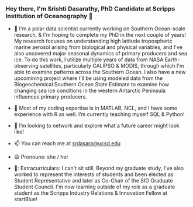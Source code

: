 ### Hey there, I'm Srishti Dasarathy, PhD Candidate at Scripps Institution of Oceanography 👋

- 🔭 I'm a polar data scientist currently working on Southern Ocean-scale research, & I'm hoping to complete my PhD in the next couple of years! My research focuses on understanding high latitude tropospheric marine aerosol arising from biological and physical variables, and I've also uncovered major seasonal dynamics of primary producers and sea ice. To do this work, I utilize multiple years of data from NASA Earth-observing satellites, particularly CALIPSO & MODIS, through which I'm able to examine patterns across the Southern Ocean. I also have a new upcomining project where I'll be using modeled data from the Biogeochemical Southern Ocean State Estimate to examine how changing sea ice conditions in the western Antarctic Peninsula influences primary producers. 

- 🌱 Most of my coding expertise is in MATLAB, NCL, and I have some experience with R as well. I’m currently teaching myself SQL & Python!

- 👯 I’m looking to network and explore what a future career might look like! 

- 📫 You can reach me at srdasara@ucsd.edu 

- 😄 Pronouns: she / her

- 💃: Extracurriculars: I can't sit still. Beyond my graduate study, I've also worked to represent the interests of students and been elected as Student Representative and later as Co-Chair of the SIO Graduate Student Council. I'm now learning outside of my role as a graduate student as the Scripps Industry Relations & Innovation Fellow at startBlue! 

